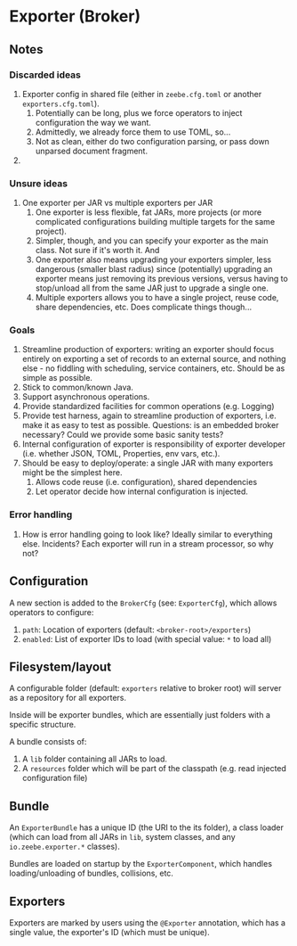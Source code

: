 # Exporter (Broker)

## Notes

### Discarded ideas

1. Exporter config in shared file (either in `zeebe.cfg.toml` or another
`exporters.cfg.toml`).
    1. Potentially can be long, plus we force operators
    to inject configuration the way we want.
    1. Admittedly, we already force them to use TOML, so...
    1. Not as clean, either do two configuration parsing, or pass down
    unparsed document fragment.
1.

### Unsure ideas

1. One exporter per JAR vs multiple exporters per JAR
    1. One exporter is less flexible, fat JARs, more projects (or more
    complicated configurations building multiple targets for the same
    project).
    1. Simpler, though, and you can specify your exporter as the main
    class. Not sure if it's worth it. And
    1. One exporter also means upgrading your exporters simpler, less
    dangerous (smaller blast radius) since (potentially) upgrading an
    exporter means just removing its previous versions, versus having
    to stop/unload all from the same JAR just to upgrade a single one.
    1. Multiple exporters allows you to have a single project, reuse
    code, share dependencies, etc. Does complicate things though...

### Goals

1. Streamline production of exporters: writing an exporter should focus
entirely on exporting a set of records to an external source, and
nothing else - no fiddling with scheduling, service containers, etc.
Should be as simple as possible.
1. Stick to common/known Java.
1. Support asynchronous operations.
1. Provide standardized facilities for common operations (e.g. Logging)
1. Provide test harness, again to streamline production of exporters,
i.e. make it as easy to test as possible. Questions: is an embedded
broker necessary? Could we provide some basic sanity tests?
1. Internal configuration of exporter is responsibility of exporter
developer (i.e. whether JSON, TOML, Properties, env vars, etc.).
1. Should be easy to deploy/operate: a single JAR with many exporters
might be the simplest here.
    1. Allows code reuse (i.e. configuration), shared dependencies
    1. Let operator decide how internal configuration is injected.

### Error handling

1. How is error handling going to look like? Ideally similar to
everything else. Incidents? Each exporter will run in a stream
processor, so why not?

## Configuration

A new section is added to the `BrokerCfg` (see: `ExporterCfg`), which
allows operators to configure:

1. `path`: Location of exporters (default: `<broker-root>/exporters`)
1. `enabled`: List of exporter IDs to load (with special value: `*` to
load all)

## Filesystem/layout

A configurable folder (default: `exporters` relative to broker root)
will server as a repository for all exporters.

Inside will be exporter bundles, which are essentially just folders
with a specific structure.

A bundle consists of:
1. A `lib` folder containing all JARs to load.
1. A `resources` folder which will be part of the classpath (e.g. read
injected configuration file)

## Bundle

An `ExporterBundle` has a unique ID (the URI to the its folder),
a class loader (which can load from all JARs in `lib`, system classes,
and any `io.zeebe.exporter.*` classes).

Bundles are loaded on startup by the `ExporterComponent`, which handles
loading/unloading of bundles, collisions, etc.

## Exporters

Exporters are marked by users using the `@Exporter` annotation, which
has a single value, the exporter's ID (which must be unique).
